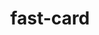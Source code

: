 ---
id: fast-card
title: fast-card
sidebar_label: fast-card
custom_edit_url: https://github.com/microsoft/fast-dna/edit/master/packages/web-components/fast-foundation/src/card/fast-card.doc.md
---